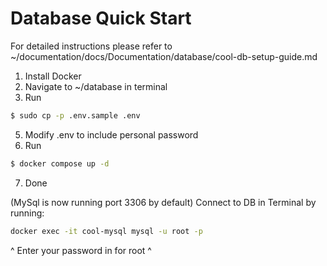 # Database Quick Start

For detailed instructions please refer to ~/documentation/docs/Documentation/database/cool-db-setup-guide.md

1. Install Docker
2. Navigate to ~/database in terminal
4. Run
```bash
$ sudo cp -p .env.sample .env
```
5. Modify .env to include personal password
6. Run
```bash
$ docker compose up -d
```
7. Done 


(MySql is now running port 3306 by default)
Connect to DB in Terminal by running:

```bash
docker exec -it cool-mysql mysql -u root -p
```
^ Enter your password in for root ^
